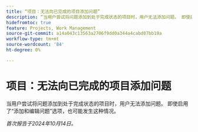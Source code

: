 ```yaml
---
title: “项目：无法向已完成的项目添加问题”
description: “当用户尝试将问题添加到处于完成状态的项目时，用户无法添加问题。 即使启用了添加和编辑问题选项，也可能发生这种情况。”
hidefromtoc: true
feature: Projects, Work Management
source-git-commit: a14a043c13563a2706f9dd0a344a4cabd07bb19a
workflow-type: tm+mt
source-wordcount: '84'
ht-degree: 0%

---
```



# 项目：无法向已完成的项目添加问题

当用户尝试将问题添加到处于完成状态的项目时，用户无法添加问题。 即使启用了“添加和编辑问题”选项，也可能发生这种情况。

_首次报告于2024年10月14日。_
